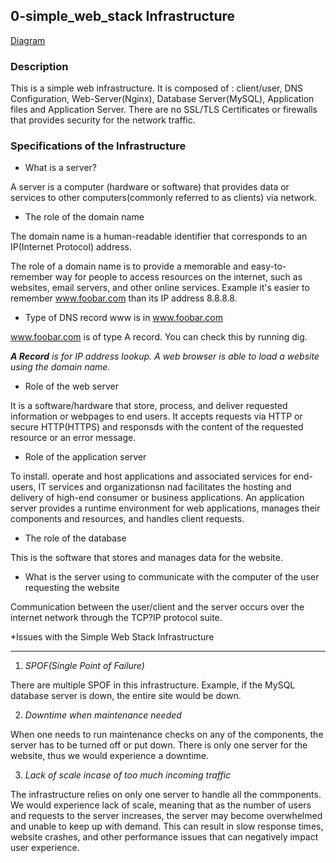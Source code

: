 ## 0-simple_web_stack Infrastructure

[Diagram]()

### **Description**

This is a simple web infrastructure. It is composed of : client/user, DNS Configuration, Web-Server(Nginx), Database Server(MySQL), Application files and Application Server.
There are no SSL/TLS Certificates or firewalls that provides security for the network traffic.

### **Specifications of the Infrastructure**

- What is a server?

A server is a computer (hardware or software) that provides data or services to other computers(commonly referred to as clients) via network.

- The role of the domain name

The domain name is a human-readable identifier that corresponds to an IP(Internet Protocol)  address.

The role of a domain name is to provide a memorable and easy-to-remember way for people to access resources on the internet, such as websites, email servers, and other online services.
Example it's easier to remember www.foobar.com than its IP address 8.8.8.8.

- Type of DNS record www is in www.foobar.com

www.foobar.com is of type A record. You can check this by running dig.


_**A Record** is for IP address lookup. A web browser is able to load a website using the domain name._

 - Role of the web server
 
It is a software/hardware that store, process, and deliver requested information or webpages to end users.
It accepts requests via HTTP or secure HTTP(HTTPS) and responsds with the content of the requested resource or an error message.

- Role of the application server

To install. operate and host applications and associated services for end-users, IT services and organizationsn nad facilitates the hosting and delivery of high-end consumer or business applications.
An application server provides a runtime environment for web applications, manages their components and resources, and handles client requests.

- The role of the database

 This is the software that stores and manages data for the website.

- What is the server using to communicate with the computer of the user requesting the website

Communication between the user/client and the server occurs over the internet network through the TCP?IP protocol suite.


*Issues with the Simple Web Stack Infrastructure
_______________________________________________________________________________________________

1) *SPOF(Single Point of Failure)*

There are multiple SPOF in this infrastructure. Example, if the MySQL database server is down, the entire site would be down.

2) *Downtime when maintenance needed*

When one needs to run maintenance checks on any of the components, the server has to be turned off or put down. There is only one server for the website, thus we would experience a downtime.

3) *Lack of scale incase of too much incoming traffic*

The infrastructure relies on only one server to handle all the commponents. 
We would experience lack of scale, meaning that as the number of users and requests to the server increases, the server may become overwhelmed and unable to keep up with demand.
This can result in slow response times, website crashes, and other performance issues that can negatively impact user experience.

